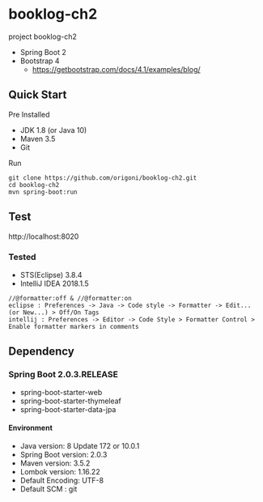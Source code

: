 # booklog-ch2

project booklog-ch2

- Spring Boot 2
- Bootstrap 4
  - https://getbootstrap.com/docs/4.1/examples/blog/

## Quick Start
Pre Installed
- JDK 1.8 (or Java 10)
- Maven 3.5
- Git

Run
```
git clone https://github.com/origoni/booklog-ch2.git
cd booklog-ch2
mvn spring-boot:run
```

## Test

http://localhost:8020


### Tested
- STS(Eclipse) 3.8.4
- IntelliJ IDEA 2018.1.5

```
//@formatter:off & //@formatter:on
eclipse : Preferences -> Java -> Code style -> Formatter -> Edit... (or New...) > Off/On Tags
intellij : Preferences -> Editor -> Code Style > Formatter Control > Enable formatter markers in comments
```


## Dependency

### Spring Boot 2.0.3.RELEASE
- spring-boot-starter-web
- spring-boot-starter-thymeleaf
- spring-boot-starter-data-jpa

#### Environment
- Java version: 8 Update 172 or 10.0.1
- Spring Boot version: 2.0.3
- Maven version: 3.5.2
- Lombok version: 1.16.22
- Default Encoding: UTF-8
- Default SCM : git
